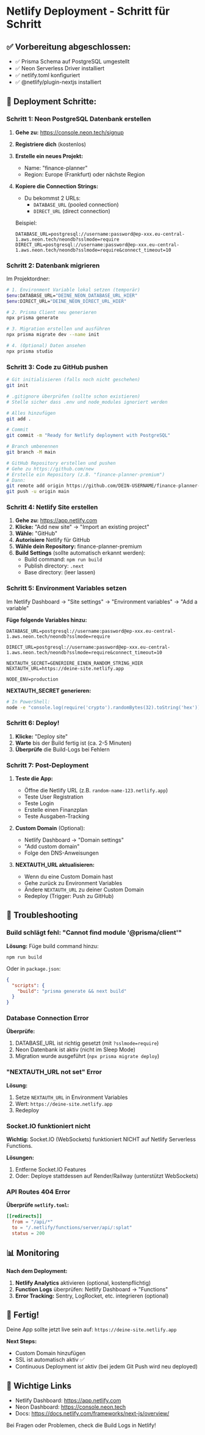 # Netlify Deployment - Schritt für Schritt

## ✅ Vorbereitung abgeschlossen:
- ✅ Prisma Schema auf PostgreSQL umgestellt
- ✅ Neon Serverless Driver installiert
- ✅ netlify.toml konfiguriert
- ✅ @netlify/plugin-nextjs installiert

## 🚀 Deployment Schritte:

### Schritt 1: Neon PostgreSQL Datenbank erstellen

1. **Gehe zu:** https://console.neon.tech/signup
2. **Registriere dich** (kostenlos)
3. **Erstelle ein neues Projekt:**
   - Name: "finance-planner"
   - Region: Europe (Frankfurt) oder nächste Region
4. **Kopiere die Connection Strings:**
   - Du bekommst 2 URLs:
     - `DATABASE_URL` (pooled connection)
     - `DIRECT_URL` (direct connection)

   Beispiel:
   ```
   DATABASE_URL=postgresql://username:password@ep-xxx.eu-central-1.aws.neon.tech/neondb?sslmode=require
   DIRECT_URL=postgresql://username:password@ep-xxx.eu-central-1.aws.neon.tech/neondb?sslmode=require&connect_timeout=10
   ```

### Schritt 2: Datenbank migrieren

Im Projektordner:

```bash
# 1. Environment Variable lokal setzen (temporär)
$env:DATABASE_URL="DEINE_NEON_DATABASE_URL_HIER"
$env:DIRECT_URL="DEINE_NEON_DIRECT_URL_HIER"

# 2. Prisma Client neu generieren
npx prisma generate

# 3. Migration erstellen und ausführen
npx prisma migrate dev --name init

# 4. (Optional) Daten ansehen
npx prisma studio
```

### Schritt 3: Code zu GitHub pushen

```bash
# Git initialisieren (falls noch nicht geschehen)
git init

# .gitignore überprüfen (sollte schon existieren)
# Stelle sicher dass .env und node_modules ignoriert werden

# Alles hinzufügen
git add .

# Commit
git commit -m "Ready for Netlify deployment with PostgreSQL"

# Branch umbenennen
git branch -M main

# GitHub Repository erstellen und pushen
# Gehe zu https://github.com/new
# Erstelle ein Repository (z.B. "finance-planner-premium")
# Dann:
git remote add origin https://github.com/DEIN-USERNAME/finance-planner-premium.git
git push -u origin main
```

### Schritt 4: Netlify Site erstellen

1. **Gehe zu:** https://app.netlify.com
2. **Klicke:** "Add new site" → "Import an existing project"
3. **Wähle:** "GitHub"
4. **Autorisiere** Netlify für GitHub
5. **Wähle dein Repository:** finance-planner-premium
6. **Build Settings** (sollte automatisch erkannt werden):
   - Build command: `npm run build`
   - Publish directory: `.next`
   - Base directory: (leer lassen)

### Schritt 5: Environment Variables setzen

Im Netlify Dashboard → "Site settings" → "Environment variables" → "Add a variable"

**Füge folgende Variables hinzu:**

```
DATABASE_URL=postgresql://username:password@ep-xxx.eu-central-1.aws.neon.tech/neondb?sslmode=require

DIRECT_URL=postgresql://username:password@ep-xxx.eu-central-1.aws.neon.tech/neondb?sslmode=require&connect_timeout=10

NEXTAUTH_SECRET=GENERIERE_EINEN_RANDOM_STRING_HIER
NEXTAUTH_URL=https://deine-site.netlify.app

NODE_ENV=production
```

**NEXTAUTH_SECRET generieren:**
```bash
# In PowerShell:
node -e "console.log(require('crypto').randomBytes(32).toString('hex'))"
```

### Schritt 6: Deploy!

1. **Klicke:** "Deploy site"
2. **Warte** bis der Build fertig ist (ca. 2-5 Minuten)
3. **Überprüfe** die Build-Logs bei Fehlern

### Schritt 7: Post-Deployment

1. **Teste die App:**
   - Öffne die Netlify URL (z.B. `random-name-123.netlify.app`)
   - Teste User Registration
   - Teste Login
   - Erstelle einen Finanzplan
   - Teste Ausgaben-Tracking

2. **Custom Domain** (Optional):
   - Netlify Dashboard → "Domain settings"
   - "Add custom domain"
   - Folge den DNS-Anweisungen

3. **NEXTAUTH_URL aktualisieren:**
   - Wenn du eine Custom Domain hast
   - Gehe zurück zu Environment Variables
   - Ändere `NEXTAUTH_URL` zu deiner Custom Domain
   - Redeploy (Trigger: Push zu GitHub)

## 🔧 Troubleshooting

### Build schlägt fehl: "Cannot find module '@prisma/client'"

**Lösung:** Füge build command hinzu:
```
npm run build
```

Oder in `package.json`:
```json
{
  "scripts": {
    "build": "prisma generate && next build"
  }
}
```

### Database Connection Error

**Überprüfe:**
1. DATABASE_URL ist richtig gesetzt (mit `?sslmode=require`)
2. Neon Datenbank ist aktiv (nicht im Sleep Mode)
3. Migration wurde ausgeführt (`npx prisma migrate deploy`)

### "NEXTAUTH_URL not set" Error

**Lösung:**
1. Setze `NEXTAUTH_URL` in Environment Variables
2. Wert: `https://deine-site.netlify.app`
3. Redeploy

### Socket.IO funktioniert nicht

**Wichtig:** Socket.IO (WebSockets) funktioniert NICHT auf Netlify Serverless Functions.

**Lösungen:**
1. Entferne Socket.IO Features
2. Oder: Deploye stattdessen auf Render/Railway (unterstützt WebSockets)

### API Routes 404 Error

**Überprüfe `netlify.toml`:**
```toml
[[redirects]]
  from = "/api/*"
  to = "/.netlify/functions/server/api/:splat"
  status = 200
```

## 📊 Monitoring

**Nach dem Deployment:**
1. **Netlify Analytics** aktivieren (optional, kostenpflichtig)
2. **Function Logs** überprüfen: Netlify Dashboard → "Functions"
3. **Error Tracking:** Sentry, LogRocket, etc. integrieren (optional)

## 🎉 Fertig!

Deine App sollte jetzt live sein auf:
`https://deine-site.netlify.app`

**Next Steps:**
- Custom Domain hinzufügen
- SSL ist automatisch aktiv ✅
- Continuous Deployment ist aktiv (bei jedem Git Push wird neu deployed)

## 📝 Wichtige Links

- Netlify Dashboard: https://app.netlify.com
- Neon Dashboard: https://console.neon.tech
- Docs: https://docs.netlify.com/frameworks/next-js/overview/

Bei Fragen oder Problemen, check die Build Logs in Netlify!
